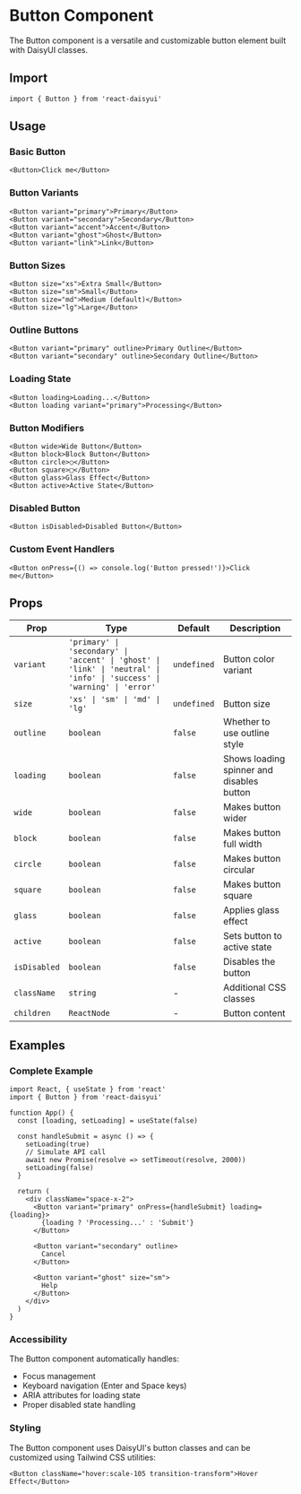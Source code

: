 # Button Component

The Button component is a versatile and customizable button element built with DaisyUI classes.

## Import

```tsx
import { Button } from 'react-daisyui'
```

## Usage

### Basic Button

```tsx
<Button>Click me</Button>
```

### Button Variants

```tsx
<Button variant="primary">Primary</Button>
<Button variant="secondary">Secondary</Button>
<Button variant="accent">Accent</Button>
<Button variant="ghost">Ghost</Button>
<Button variant="link">Link</Button>
```

### Button Sizes

```tsx
<Button size="xs">Extra Small</Button>
<Button size="sm">Small</Button>
<Button size="md">Medium (default)</Button>
<Button size="lg">Large</Button>
```

### Outline Buttons

```tsx
<Button variant="primary" outline>Primary Outline</Button>
<Button variant="secondary" outline>Secondary Outline</Button>
```

### Loading State

```tsx
<Button loading>Loading...</Button>
<Button loading variant="primary">Processing</Button>
```

### Button Modifiers

```tsx
<Button wide>Wide Button</Button>
<Button block>Block Button</Button>
<Button circle>○</Button>
<Button square>□</Button>
<Button glass>Glass Effect</Button>
<Button active>Active State</Button>
```

### Disabled Button

```tsx
<Button isDisabled>Disabled Button</Button>
```

### Custom Event Handlers

```tsx
<Button onPress={() => console.log('Button pressed!')}>Click me</Button>
```

## Props

| Prop        | Type                                                                                                  | Default     | Description                               |
| ----------- | ----------------------------------------------------------------------------------------------------- | ----------- | ----------------------------------------- |
| `variant`   | `'primary' \| 'secondary' \| 'accent' \| 'ghost' \| 'link' \| 'neutral' \| 'info' \| 'success' \| 'warning' \| 'error'` | `undefined` | Button color variant                      |
| `size`      | `'xs' \| 'sm' \| 'md' \| 'lg'`                                                                        | `undefined` | Button size                               |
| `outline`   | `boolean`                                                                                             | `false`     | Whether to use outline style              |
| `loading`   | `boolean`                                                                                             | `false`     | Shows loading spinner and disables button |
| `wide`      | `boolean`                                                                                             | `false`     | Makes button wider                        |
| `block`     | `boolean`                                                                                             | `false`     | Makes button full width                   |
| `circle`    | `boolean`                                                                                             | `false`     | Makes button circular                     |
| `square`    | `boolean`                                                                                             | `false`     | Makes button square                       |
| `glass`     | `boolean`                                                                                             | `false`     | Applies glass effect                      |
| `active`    | `boolean`                                                                                             | `false`     | Sets button to active state               |
| `isDisabled`| `boolean`                                                                                             | `false`     | Disables the button                       |
| `className` | `string`                                                                                              | -           | Additional CSS classes                    |
| `children`  | `ReactNode`                                                                                           | -           | Button content                            |

## Examples

### Complete Example

```tsx
import React, { useState } from 'react'
import { Button } from 'react-daisyui'

function App() {
  const [loading, setLoading] = useState(false)

  const handleSubmit = async () => {
    setLoading(true)
    // Simulate API call
    await new Promise(resolve => setTimeout(resolve, 2000))
    setLoading(false)
  }

  return (
    <div className="space-x-2">
      <Button variant="primary" onPress={handleSubmit} loading={loading}>
        {loading ? 'Processing...' : 'Submit'}
      </Button>

      <Button variant="secondary" outline>
        Cancel
      </Button>

      <Button variant="ghost" size="sm">
        Help
      </Button>
    </div>
  )
}
```

### Accessibility

The Button component automatically handles:

- Focus management
- Keyboard navigation (Enter and Space keys)
- ARIA attributes for loading state
- Proper disabled state handling

### Styling

The Button component uses DaisyUI's button classes and can be customized using Tailwind CSS utilities:

```tsx
<Button className="hover:scale-105 transition-transform">Hover Effect</Button>
```
